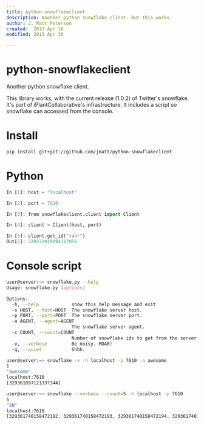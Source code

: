 ```yaml
---
title: python-snowflakeclient
description: Another python snowflake client. But this works.
author: J. Matt Peterson
created:  2013 Apr 30
modified: 2013 Apr 30

---
```

python-snowflakeclient
======================

Another python snowflake client.

This library works, with the current release (1.0.2) of Twitter's
snowflake. It's part of iPlantCollaborative's infrastructure. It
includes a script so snowflake can accessed from the console.

# Install
```bash
pip install git+git://github.com/jmatt/python-snowflakeclient
```

# Python
```python
In [1]: host = "localhost"

In [2]: port = 7610

In [3]: from snowflakeclient.client import Client

In [4]: client = Client(host, port)

In [5]: client.get_id("rahr")
Out[5]: 329372919094317056
```

# Console script
```bash
user@server:~> snowflake.py --help
Usage: snowflake.py [options]

Options:
  -h, --help            show this help message and exit
  -s HOST, --host=HOST  The snowflake server host.
  -p PORT, --port=PORT  The snowflake server port.
  -a AGENT, --agent=AGENT
                        The snowflake server agent.
  -c COUNT, --count=COUNT
                        Number of snowflake ids to get from the server.
  -v, --verbose         Be noisy. MOAR!
  -q, --quiet           Shhh.

user@server:~> snowflake -v -h localhost -p 7610 -a awesome
1
"awesome"
localhost:7610
[329361097121337344]

user@server:~> snowflake --verbose --count=5 -h localhost -p 7610
5
"SN"
localhost:7610
[329361740158472192, 329361740158472193, 329361740158472194, 329361740162666496, 329361740162666497]
```
